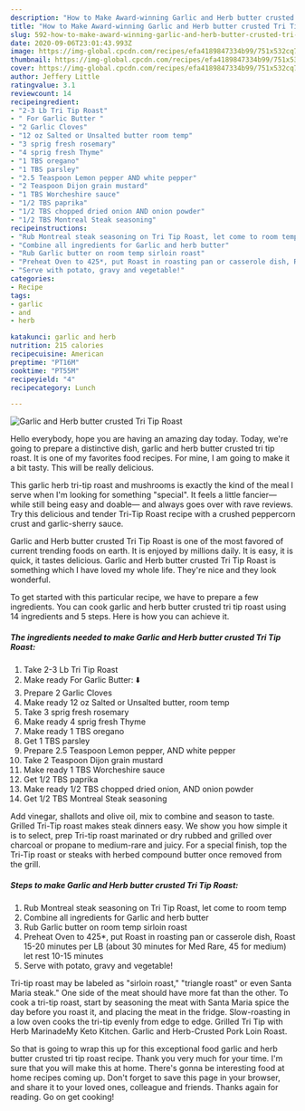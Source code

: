 ```yaml
---
description: "How to Make Award-winning Garlic and Herb butter crusted Tri Tip Roast"
title: "How to Make Award-winning Garlic and Herb butter crusted Tri Tip Roast"
slug: 592-how-to-make-award-winning-garlic-and-herb-butter-crusted-tri-tip-roast
date: 2020-09-06T23:01:43.993Z
image: https://img-global.cpcdn.com/recipes/efa4189847334b99/751x532cq70/garlic-and-herb-butter-crusted-tri-tip-roast-recipe-main-photo.jpg
thumbnail: https://img-global.cpcdn.com/recipes/efa4189847334b99/751x532cq70/garlic-and-herb-butter-crusted-tri-tip-roast-recipe-main-photo.jpg
cover: https://img-global.cpcdn.com/recipes/efa4189847334b99/751x532cq70/garlic-and-herb-butter-crusted-tri-tip-roast-recipe-main-photo.jpg
author: Jeffery Little
ratingvalue: 3.1
reviewcount: 14
recipeingredient:
- "2-3 Lb Tri Tip Roast"
- " For Garlic Butter "
- "2 Garlic Cloves"
- "12 oz Salted or Unsalted butter room temp"
- "3 sprig fresh rosemary"
- "4 sprig fresh Thyme"
- "1 TBS oregano"
- "1 TBS parsley"
- "2.5 Teaspoon Lemon pepper AND white pepper"
- "2 Teaspoon Dijon grain mustard"
- "1 TBS Worcheshire sauce"
- "1/2 TBS paprika"
- "1/2 TBS chopped dried onion AND onion powder"
- "1/2 TBS Montreal Steak seasoning"
recipeinstructions:
- "Rub Montreal steak seasoning on Tri Tip Roast, let come to room temp"
- "Combine all ingredients for Garlic and herb butter"
- "Rub Garlic butter on room temp sirloin roast"
- "Preheat Oven to 425*, put Roast in roasting pan or casserole dish, Roast 15-20 minutes per LB (about 30 minutes for Med Rare, 45 for medium) let rest 10-15 minutes"
- "Serve with potato, gravy and vegetable!"
categories:
- Recipe
tags:
- garlic
- and
- herb

katakunci: garlic and herb 
nutrition: 215 calories
recipecuisine: American
preptime: "PT16M"
cooktime: "PT55M"
recipeyield: "4"
recipecategory: Lunch

---
```



![Garlic and Herb butter crusted Tri Tip Roast](https://img-global.cpcdn.com/recipes/efa4189847334b99/751x532cq70/garlic-and-herb-butter-crusted-tri-tip-roast-recipe-main-photo.jpg)

Hello everybody, hope you are having an amazing day today. Today, we're going to prepare a distinctive dish, garlic and herb butter crusted tri tip roast. It is one of my favorites food recipes. For mine, I am going to make it a bit tasty. This will be really delicious.

This garlic herb tri-tip roast and mushrooms is exactly the kind of the meal I serve when I&#39;m looking for something &#34;special&#34;. It feels a little fancier— while still being easy and doable— and always goes over with rave reviews. Try this delicious and tender Tri-Tip Roast recipe with a crushed peppercorn crust and garlic-sherry sauce.

Garlic and Herb butter crusted Tri Tip Roast is one of the most favored of current trending foods on earth. It is enjoyed by millions daily. It is easy, it is quick, it tastes delicious. Garlic and Herb butter crusted Tri Tip Roast is something which I have loved my whole life. They're nice and they look wonderful.


To get started with this particular recipe, we have to prepare a few ingredients. You can cook garlic and herb butter crusted tri tip roast using 14 ingredients and 5 steps. Here is how you can achieve it.

<!--inarticleads1-->

##### The ingredients needed to make Garlic and Herb butter crusted Tri Tip Roast:

1. Take 2-3 Lb Tri Tip Roast
1. Make ready  For Garlic Butter: ⬇️
1. Prepare 2 Garlic Cloves
1. Make ready 12 oz Salted or Unsalted butter, room temp
1. Take 3 sprig fresh rosemary
1. Make ready 4 sprig fresh Thyme
1. Make ready 1 TBS oregano
1. Get 1 TBS parsley
1. Prepare 2.5 Teaspoon Lemon pepper, AND white pepper
1. Take 2 Teaspoon Dijon grain mustard
1. Make ready 1 TBS Worcheshire sauce
1. Get 1/2 TBS paprika
1. Make ready 1/2 TBS chopped dried onion, AND onion powder
1. Get 1/2 TBS Montreal Steak seasoning


Add vinegar, shallots and olive oil, mix to combine and season to taste. Grilled Tri-Tip roast makes steak dinners easy. We show you how simple it is to select, prep Tri-tip roast marinated or dry rubbed and grilled over charcoal or propane to medium-rare and juicy. For a special finish, top the Tri-Tip roast or steaks with herbed compound butter once removed from the grill. 

<!--inarticleads2-->

##### Steps to make Garlic and Herb butter crusted Tri Tip Roast:

1. Rub Montreal steak seasoning on Tri Tip Roast, let come to room temp
1. Combine all ingredients for Garlic and herb butter
1. Rub Garlic butter on room temp sirloin roast
1. Preheat Oven to 425*, put Roast in roasting pan or casserole dish, Roast 15-20 minutes per LB (about 30 minutes for Med Rare, 45 for medium) let rest 10-15 minutes
1. Serve with potato, gravy and vegetable!


Tri-tip roast may be labeled as &#34;sirloin roast,&#34; &#34;triangle roast&#34; or even Santa Maria steak.&#34; One side of the meat should have more fat than the other. To cook a tri-tip roast, start by seasoning the meat with Santa Maria spice the day before you roast it, and placing the meat in the fridge. Slow-roasting in a low oven cooks the tri-tip evenly from edge to edge. Grilled Tri Tip with Herb MarinadeMy Keto Kitchen. Garlic and Herb-Crusted Pork Loin Roast. 

So that is going to wrap this up for this exceptional food garlic and herb butter crusted tri tip roast recipe. Thank you very much for your time. I'm sure that you will make this at home. There's gonna be interesting food at home recipes coming up. Don't forget to save this page in your browser, and share it to your loved ones, colleague and friends. Thanks again for reading. Go on get cooking!
